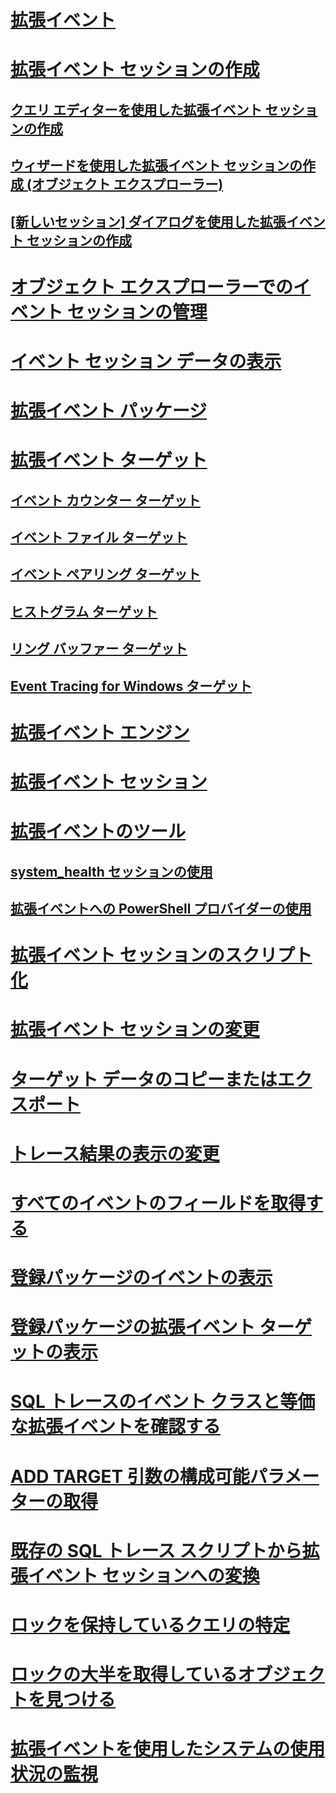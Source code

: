 # [拡張イベント](extended-events.md)
# [拡張イベント セッションの作成](../../database-engine/create-an-extended-events-session.md)
## [クエリ エディターを使用した拡張イベント セッションの作成](../../database-engine/create-an-extended-events-session-using-query-editor.md)
## [ウィザードを使用した拡張イベント セッションの作成 (オブジェクト エクスプローラー)](../../database-engine/create-an-extended-events-session-using-the-wizard-object-explorer.md)
## [[新しいセッション] ダイアログを使用した拡張イベント セッションの作成](../../database-engine/create-an-extended-events-session-using-the-new-session-dialog.md)
# [オブジェクト エクスプローラーでのイベント セッションの管理](manage-event-sessions-in-the-object-explorer.md)
# [イベント セッション データの表示](../../database-engine/view-event-session-data.md)
# [拡張イベント パッケージ](sql-server-extended-events-packages.md)
# [拡張イベント ターゲット](../../database-engine/sql-server-extended-events-targets.md)
## [イベント カウンター ターゲット](../../database-engine/event-counter-target.md)
## [イベント ファイル ターゲット](../../database-engine/event-file-target.md)
## [イベント ペアリング ターゲット](../../database-engine/event-pairing-target.md)
## [ヒストグラム ターゲット](../../database-engine/histogram-target.md)
## [リング バッファー ターゲット](../../database-engine/ring-buffer-target.md)
## [Event Tracing for Windows ターゲット](event-tracing-for-windows-target.md)
# [拡張イベント エンジン](sql-server-extended-events-engine.md)
# [拡張イベント セッション](sql-server-extended-events-sessions.md)
# [拡張イベントのツール](extended-events-tools.md)
## [system_health セッションの使用](use-the-ssms-xe-profiler.md)
## [拡張イベントへの PowerShell プロバイダーの使用](use-the-powershell-provider-for-extended-events.md)
# [拡張イベント セッションのスクリプト化](../../database-engine/script-an-extended-event-session.md)
# [拡張イベント セッションの変更](alter-an-extended-events-session.md)
# [ターゲット データのコピーまたはエクスポート](../../database-engine/copy-or-export-target-data.md)
# [トレース結果の表示の変更](../../database-engine/modify-the-trace-results-view.md)
# [すべてのイベントのフィールドを取得する](../../database-engine/get-the-fields-for-all-events.md)
# [登録パッケージのイベントの表示](../../database-engine/view-the-events-for-registered-packages.md)
# [登録パッケージの拡張イベント ターゲットの表示](../../database-engine/view-the-extended-events-targets-for-registered-packages.md)
# [SQL トレースのイベント クラスと等価な拡張イベントを確認する](view-the-extended-events-equivalents-to-sql-trace-event-classes.md)
# [ADD TARGET 引数の構成可能パラメーターの取得](../../database-engine/get-the-configurable-parameters-for-the-add-target-argument.md)
# [既存の SQL トレース スクリプトから拡張イベント セッションへの変換](convert-an-existing-sql-trace-script-to-an-extended-events-session.md)
# [ロックを保持しているクエリの特定](determine-which-queries-are-holding-locks.md)
# [ロックの大半を取得しているオブジェクトを見つける](find-the-objects-that-have-the-most-locks-taken-on-them.md)
# [拡張イベントを使用したシステムの使用状況の監視](monitor-system-activity-using-extended-events.md)

